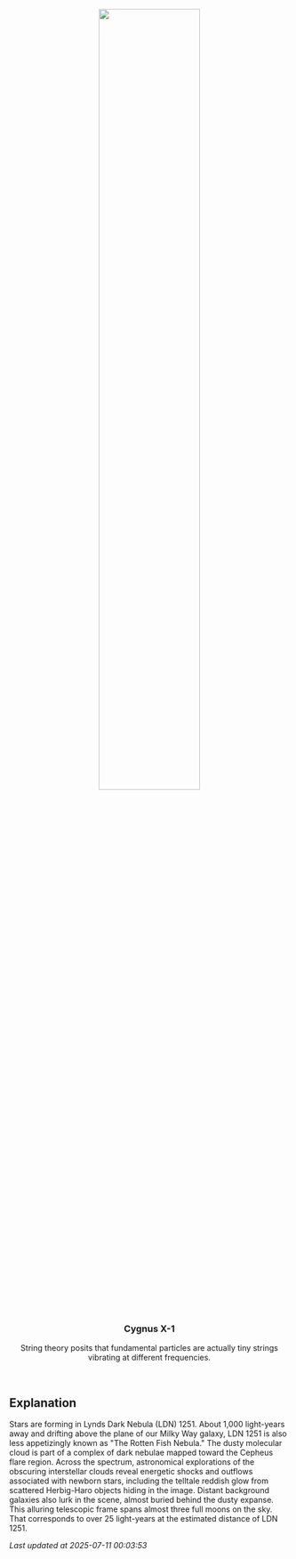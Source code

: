 <p align='center'>
    <img src='https://apod.nasa.gov/apod/image/2507/LDN1251gualco1024.JPG' width='60%' />
    <h3 align="center">Cygnus X-1</h3>
    <p align="center">String theory posits that fundamental particles are actually tiny strings vibrating at different frequencies.</p>
</p>
<br/>

Explanation
--
Stars are forming in Lynds Dark Nebula (LDN) 1251. About 1,000 light-years away and drifting above the plane of our Milky Way galaxy, LDN 1251 is also less appetizingly known as "The Rotten Fish Nebula." The dusty molecular cloud is part of a complex of dark nebulae mapped toward the Cepheus flare region. Across the spectrum, astronomical explorations of the obscuring interstellar clouds reveal energetic shocks and outflows associated with newborn stars, including the telltale reddish glow from scattered Herbig-Haro objects hiding in the image. Distant background galaxies also lurk in the scene, almost buried behind the dusty expanse. This alluring telescopic frame spans almost three full moons on the sky. That corresponds to over 25 light-years at the estimated distance of LDN 1251.


*Last updated at 2025-07-11 00:03:53*
